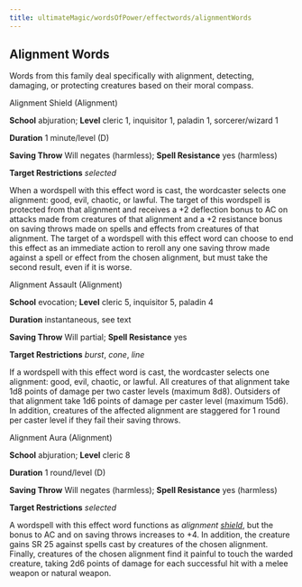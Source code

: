```yaml
---
title: ultimateMagic/wordsOfPower/effectwords/alignmentWords
---
```

## Alignment Words

Words from this family deal specifically with alignment, detecting, damaging, or protecting creatures based on their moral compass.

Alignment Shield (Alignment)

**School** abjuration; **Level** cleric 1, inquisitor 1, paladin 1, sorcerer/wizard 1

**Duration** 1 minute/level (D)

**Saving Throw** Will negates (harmless); **Spell Resistance** yes (harmless)

**Target Restrictions** _selected_

When a wordspell with this effect word is cast, the wordcaster selects one alignment: good, evil, chaotic, or lawful. The target of this wordspell is protected from that alignment and receives a +2 deflection bonus to AC on attacks made from creatures of that alignment and a +2 resistance bonus on saving throws made on spells and effects from creatures of that alignment. The target of a wordspell with this effect word can choose to end this effect as an immediate action to reroll any one saving throw made against a spell or effect from the chosen alignment, but must take the second result, even if it is worse.

Alignment Assault (Alignment)

**School** evocation; **Level** cleric 5, inquisitor 5, paladin 4

**Duration** instantaneous, see text

**Saving Throw** Will partial; **Spell Resistance** yes

**Target Restrictions** _burst_, _cone_, _line_

If a wordspell with this effect word is cast, the wordcaster selects one alignment: good, evil, chaotic, or lawful. All creatures of that alignment take 1d8 points of damage per two caster levels (maximum 8d8). Outsiders of that alignment take 1d6 points of damage per caster level (maximum 15d6). In addition, creatures of the affected alignment are staggered for 1 round per caster level if they fail their saving throws.

Alignment Aura (Alignment)

**School** abjuration; **Level** cleric 8

**Duration** 1 round/level (D)

**Saving Throw** Will negates (harmless); **Spell Resistance** yes (harmless)

**Target Restrictions** _selected_

A wordspell with this effect word functions as _alignment [shield](spells/shield#_shield)_, but the bonus to AC and on saving throws increases to +4. In addition, the creature gains SR 25 against spells cast by creatures of the chosen alignment. Finally, creatures of the chosen alignment find it painful to touch the warded creature, taking 2d6 points of damage for each successful hit with a melee weapon or natural weapon.

